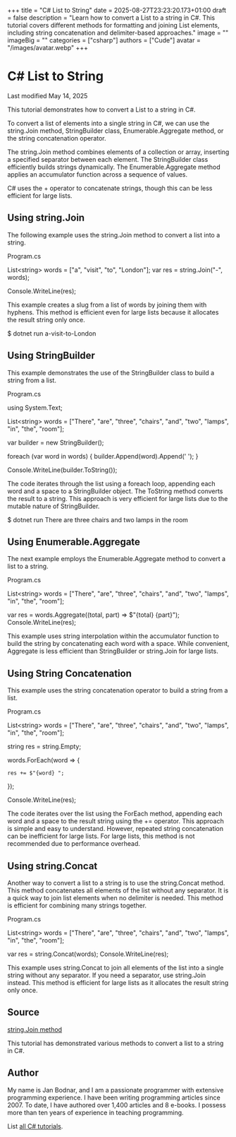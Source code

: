 +++
title = "C# List to String"
date = 2025-08-27T23:23:20.173+01:00
draft = false
description = "Learn how to convert a List to a string in C#.
This tutorial covers different methods for formatting and joining List elements,
including string concatenation and delimiter-based approaches."
image = ""
imageBig = ""
categories = ["csharp"]
authors = ["Cude"]
avatar = "/images/avatar.webp"
+++

# C# List to String

Last modified May 14, 2025

 

This tutorial demonstrates how to convert a List to a string in C#.

To convert a list of elements into a single string in C#, we can use the
string.Join method, StringBuilder class,
Enumerable.Aggregate method, or the string concatenation
operator.

The string.Join method combines elements of a collection or
array, inserting a specified separator between each element. The
StringBuilder class efficiently builds strings dynamically.
The Enumerable.Aggregate method applies an accumulator
function across a sequence of values.

C# uses the + operator to concatenate strings, though this
can be less efficient for large lists.

## Using string.Join

The following example uses the string.Join method to
convert a list into a string.

Program.cs
  

List&lt;string&gt; words = ["a", "visit", "to", "London"];
var res = string.Join("-", words);

Console.WriteLine(res);

This example creates a slug from a list of words by joining them with hyphens.
This method is efficient even for large lists because it allocates the result
string only once.

$ dotnet run
a-visit-to-London

## Using StringBuilder

This example demonstrates the use of the StringBuilder
class to build a string from a list.

Program.cs
  

using System.Text;

List&lt;string&gt; words = ["There", "are", "three", "chairs", "and", "two",
    "lamps", "in",  "the", "room"];

var builder = new StringBuilder();

foreach (var word in words)
{
    builder.Append(word).Append(' ');
}

Console.WriteLine(builder.ToString());

The code iterates through the list using a foreach loop, appending each
word and a space to a StringBuilder object. The
ToString method converts the result to a string. This approach is
very efficient for large lists due to the mutable nature of
StringBuilder.

$ dotnet run
There are three chairs and two lamps in the room

## Using Enumerable.Aggregate

The next example employs the Enumerable.Aggregate method
to convert a list to a string.

Program.cs
  

List&lt;string&gt; words = ["There", "are", "three", "chairs", "and", "two", 
    "lamps", "in",  "the", "room"];

var res = words.Aggregate((total, part) =&gt; $"{total} {part}");
Console.WriteLine(res);

This example uses string interpolation within the accumulator function to build
the string by concatenating each word with a space. While convenient,
Aggregate is less efficient than StringBuilder or
string.Join for large lists.

## Using String Concatenation

This example uses the string concatenation operator to build a string
from a list.

Program.cs
  

List&lt;string&gt; words = ["There", "are", "three", "chairs", "and", "two", 
    "lamps", "in",  "the", "room"];

string res = string.Empty;

words.ForEach(word =&gt; {

    res += $"{word} ";
});

Console.WriteLine(res);

The code iterates over the list using the ForEach method,
appending each word and a space to the result string using the
+= operator. This approach is simple and easy to understand.
However, repeated string concatenation can be inefficient for large lists. For
large lists, this method is not recommended due to performance overhead.

## Using string.Concat

Another way to convert a list to a string is to use the
string.Concat method. This method concatenates all elements of the
list without any separator. It is a quick way to join list elements when no
delimiter is needed. This method is efficient for combining many strings
together.

Program.cs
  

List&lt;string&gt; words = ["There", "are", "three", "chairs", "and", "two", 
    "lamps", "in",  "the", "room"];

var res = string.Concat(words);
Console.WriteLine(res);

This example uses string.Concat to join all elements of the list
into a single string without any separator. If you need a separator, use
string.Join instead. This method is efficient for large lists as it
allocates the result string only once.

## Source

[string.Join method](https://learn.microsoft.com/en-us/dotnet/api/system.string.join?view=net-8.0)

This tutorial has demonstrated various methods to convert a list to a
string in C#.

## Author

My name is Jan Bodnar, and I am a passionate programmer with extensive
programming experience. I have been writing programming articles since
2007. To date, I have authored over 1,400 articles and 8 e-books. I
possess more than ten years of experience in teaching programming.

List [all C# tutorials](/csharp/).